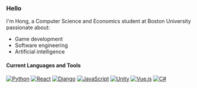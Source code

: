 ### Hello

I'm Hong, a Computer Science and Economics student at Boston University passionate about:

- Game development
- Software engineering
- Artificial intelligence

#### Current Languages and Tools
[![Python](https://img.shields.io/badge/Python-3776AB?style=for-the-badge&logo=python&logoColor=white)](https://www.python.org/)
[![React](https://img.shields.io/badge/React-20232A?style=for-the-badge&logo=react&logoColor=61DAFB)](https://reactjs.org/)
[![Django](https://img.shields.io/badge/Django-092E20?style=for-the-badge&logo=django&logoColor=white)](https://www.djangoproject.com/)
[![JavaScript](https://img.shields.io/badge/JavaScript-F7DF1E?style=for-the-badge&logo=javascript&logoColor=black)](https://developer.mozilla.org/en-US/docs/Web/JavaScript)
[![Unity](https://img.shields.io/badge/Unity-100000?style=for-the-badge&logo=unity&logoColor=white)](https://unity.com/)
[![Vue.js](https://img.shields.io/badge/Vue.js-35495E?style=for-the-badge&logo=vue.js&logoColor=4FC08D)](https://vuejs.org/)
[![C#](https://img.shields.io/badge/C%23-239120?style=for-the-badge&logo=.net&logoColor=white)](https://docs.microsoft.com/en-us/dotnet/csharp/)

